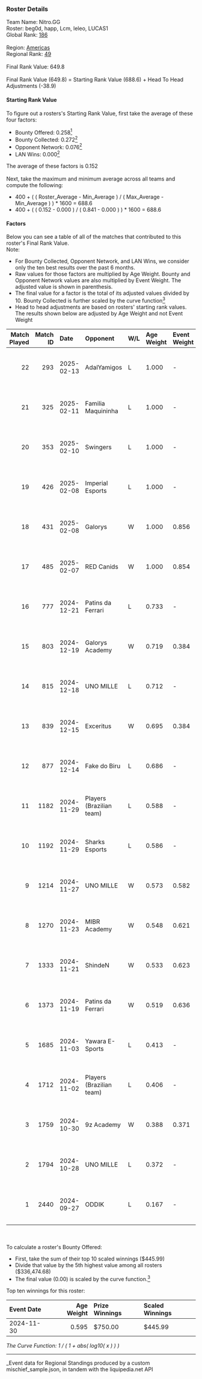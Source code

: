 ### Roster Details<br />
Team Name: Nitro.GG<br />
Roster: beg0d, happ, Lcm, leleo, LUCAS1<br />
Global Rank: [186](../../standings_global_2025_03_01.md)<br />
<br />
Region: [Americas]( ../../standings_americas_2025_03_01.md)<br />
Regional Rank: [49]( ../../standings_americas_2025_03_01.md)<br />
<br />
Final Rank Value:  649.8<br />
<br />
Final Rank Value (649.8) = Starting Rank Value (688.6) + Head To Head Adjustments (-38.9)<br />

#### Starting Rank Value<br />
To figure out a rosters's Starting Rank Value, first take the average of these four factors:<br />
- Bounty Offered: 0.258[<sup>1</sup>](#table2)
- Bounty Collected: 0.272[<sup>2</sup>](#table1)
- Opponent Network: 0.076[<sup>2</sup>](#table1)
- LAN Wins: 0.000[<sup>2</sup>](#table1)

The average of these factors is 0.152<br />
<br />
Next, take the maximum and minimum average across all teams and compute the following:<br />
- 400 + ( ( Roster_Average - Min_Average ) / ( Max_Average - Min_Average ) ) * 1600 = 688.6
- 400 + ( ( 0.152 - 0.000 ) / ( 0.841 - 0.000 ) ) * 1600 = 688.6


#### Factors<br />
Below you can see a table of all of the matches that contributed to this roster's Final Rank Value.<br />
Note:<br />

- For Bounty Collected, Opponent Network, and LAN Wins, we consider only the ten best results over the past 6 months.
- Raw values for those factors are multiplied by Age Weight. Bounty and Opponent Network values are also multiplied by Event Weight. The adjusted value is shown in parenthesis.
- The final value for a factor is the total of its adjusted values divided by 10. Bounty Collected is further scaled by the curve function[<sup>3</sup>](#curveFunction)
- Head to head adjustments are based on rosters' starting rank values. The results shown below are adjusted by Age Weight and not Event Weight
<span id="table1"></span><br />


| Match Played | Match ID | Date       | Opponent                 | W/L | Age Weight | Event Weight | Bounty Collected | Opponent Network | LAN Wins  | H2H Adj. | Roster                              |
| -: | -: | :- | :- | :- | :- | :- | :- | :- | :- | -: | :- |
|           22 |      293 | 2025-02-13 | AdalYamigos              | L   | 1.000      | -            | -                | -                | -         |   -11.05 | beg0d, happ, Lcm, leleo, LUCAS1     |
|           21 |      325 | 2025-02-11 | Familia Maquininha       | L   | 1.000      | -            | -                | -                | -         |   -16.94 | beg0d, happ, Lcm, leleo, LUCAS1     |
|           20 |      353 | 2025-02-10 | Swingers                 | L   | 1.000      | -            | -                | -                | -         |   -15.26 | beg0d, happ, Lcm, leleo, LUCAS1     |
|           19 |      426 | 2025-02-08 | Imperial Esports         | L   | 1.000      | -            | -                | -                | -         |    -2.56 | beg0d, happ, Lcm, leleo, LUCAS1     |
|           18 |      431 | 2025-02-08 | Galorys                  | W   | 1.000      | 0.856        | 0.000 (0.000)    | 0.060 (0.051)    | 0 (0.000) |     5.42 | beg0d, happ, Lcm, leleo, LUCAS1     |
|           17 |      485 | 2025-02-07 | RED Canids               | W   | 1.000      | 0.854        | 0.020 (0.017)    | 0.248 (0.212)    | 0 (0.000) |    24.88 | beg0d, happ, Lcm, leleo, LUCAS1     |
|           16 |      777 | 2024-12-21 | Patins da Ferrari        | L   | 0.733      | -            | -                | -                | -         |   -15.60 | beg0d, happ, Lcm, leleo, LUCAS1     |
|           15 |      803 | 2024-12-19 | Galorys Academy          | W   | 0.719      | 0.384        | 0.000 (0.000)    | 0.042 (0.012)    | 0 (0.000) |     3.86 | beg0d, happ, Lcm, leleo, LUCAS1     |
|           14 |      815 | 2024-12-18 | UNO MILLE                | L   | 0.712      | -            | -                | -                | -         |   -10.55 | beg0d, happ, Lcm, leleo, LUCAS1     |
|           13 |      839 | 2024-12-15 | Exceritus                | W   | 0.695      | 0.384        | 0.000 (0.000)    | 0.184 (0.049)    | 0 (0.000) |     8.57 | beg0d, happ, Lcm, leleo, LUCAS1     |
|           12 |      877 | 2024-12-14 | Fake do Biru             | L   | 0.686      | -            | -                | -                | -         |   -14.61 | beg0d, happ, Lcm, leleo, LUCAS1     |
|           11 |     1182 | 2024-11-29 | Players (Brazilian team) | L   | 0.588      | -            | -                | -                | -         |    -7.77 | beg0d, happ, Lcm, leleo, nolkz      |
|           10 |     1192 | 2024-11-29 | Sharks Esports           | L   | 0.586      | -            | -                | -                | -         |    -2.17 | beg0d, happ, Lcm, leleo, nolkz      |
|            9 |     1214 | 2024-11-27 | UNO MILLE                | W   | 0.573      | 0.582        | 0.006 (0.002)    | 0.404 (0.135)    | 0 (0.000) |     9.56 | beg0d, happ, Lcm, leleo, nolkz      |
|            8 |     1270 | 2024-11-23 | MIBR Academy             | W   | 0.548      | 0.621        | 0.001 (0.000)    | 0.328 (0.112)    | 0 (0.000) |     8.16 | beg0d, happ, Lcm, leleo, nolkz      |
|            7 |     1333 | 2024-11-21 | ShindeN                  | W   | 0.533      | 0.623        | 0.005 (0.002)    | 0.377 (0.125)    | 0 (0.000) |     8.60 | beg0d, happ, Lcm, leleo, nolkz      |
|            6 |     1373 | 2024-11-19 | Patins da Ferrari        | W   | 0.519      | 0.636        | 0.000 (0.000)    | 0.115 (0.038)    | 0 (0.000) |     4.57 | beg0d, happ, Lcm, leleo, nolkz      |
|            5 |     1685 | 2024-11-03 | Yawara E-Sports          | L   | 0.413      | -            | -                | -                | -         |    -6.91 | beg0d, happ, leleo, nolkz, talkzyn  |
|            4 |     1712 | 2024-11-02 | Players (Brazilian team) | L   | 0.406      | -            | -                | -                | -         |    -5.41 | beg0d, happ, leleo, nolkz, talkzyn  |
|            3 |     1759 | 2024-10-30 | 9z Academy               | W   | 0.388      | 0.371        | 0.000 (0.000)    | 0.210 (0.030)    | 0 (0.000) |     3.56 | beg0d, happ, leleo, nolkz, talkzyn  |
|            2 |     1794 | 2024-10-28 | UNO MILLE                | L   | 0.372      | -            | -                | -                | -         |    -5.58 | beg0d, happ, leleo, nolkz, talkzyn  |
|            1 |     2440 | 2024-09-27 | ODDIK                    | L   | 0.167      | -            | -                | -                | -         |    -1.66 | beg0d, cerolzin, happ, leleo, nolkz |

<br />
<span id="table2"></span><br />
To calculate a roster's Bounty Offered:<br />

- First, take the sum of their top 10 scaled winnings ($445.99)
- Divide that value by the 5th highest value among all rosters ($336,474.68)
- The final value (0.00) is scaled by the curve function.[<sup>3</sup>](#curveFunction)

Top ten winnings for this roster:<br />

| Event Date | Age Weight | Prize Winnings | Scaled Winnings |
| :- | -: | :- | :- |
| 2024-11-30 |      0.595 | $750.00        | $445.99         |


<span id="curveFunction"></span>_The Curve Function: 1 / ( 1 + abs( log10( x ) ) )_<br />

---
_Event data for Regional Standings produced by a custom mischief_sample.json, in tandem with the liquipedia.net API<br />
